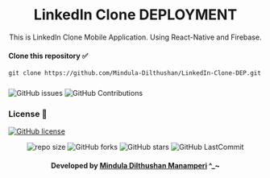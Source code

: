 <div align="center">

# LinkedIn Clone DEPLOYMENT
This is LinkedIn Clone Mobile Application. Using React-Native and Firebase.
</div>

#### Clone this repository ✅
```md
git clone https://github.com/Mindula-Dilthushan/LinkedIn-Clone-DEP.git
```
###

![GitHub issues](https://img.shields.io/github/issues/Mindula-Dilthushan/LinkedIn-Clone-DEP?&labelColor=black&color=eb3b5a&label=Issues&logo=issues&logoColor=black&style=for-the-badge)
![GitHub Contributions](https://img.shields.io/github/contributors/Mindula-Dilthushan/LinkedIn-Clone-DEP?&labelColor=black&color=8854d0&style=for-the-badge)

### License 📝
[![GitHub license](https://img.shields.io/github/license/Mindula-Dilthushan/LinkedIn-Clone-DEP?&labelColor=black&color=3867d6&style=for-the-badge)](https://github.com/Mindula-Dilthushan/LinkedIn-Clone-DEP/blob/master/LICENSE)


<div align="center">

![repo size](https://img.shields.io/github/repo-size/Mindula-Dilthushan/LinkedIn-Clone-DEP?label=Repo%20Size&style=for-the-badge&labelColor=black&color=20bf6b)
![GitHub forks](https://img.shields.io/github/forks/Mindula-Dilthushan/LinkedIn-Clone-DEP?&labelColor=black&color=0fb9b1&style=for-the-badge)
![GitHub stars](https://img.shields.io/github/stars/Mindula-Dilthushan/LinkedIn-Clone-DEP?&labelColor=black&color=f7b731&style=for-the-badge)
![GitHub LastCommit](https://img.shields.io/github/last-commit/Mindula-Dilthushan/LinkedIn-Clone-DEP?logo=github&labelColor=black&color=d1d8e0&style=for-the-badge)

</div>

<div align="center"> 

#### Developed by [Mindula Dilthushan Manamperi](http://minduladilthushan.netlify.app/) ^_~
</div>
